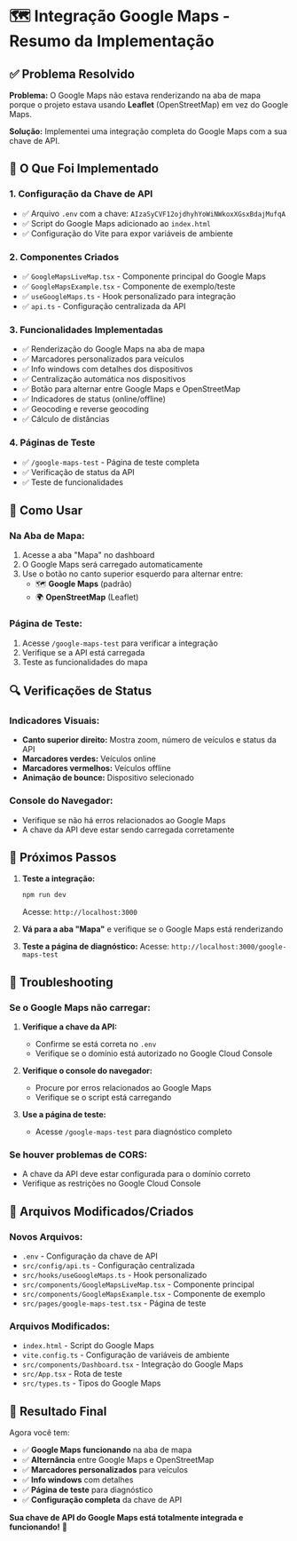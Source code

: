 # 🗺️ Integração Google Maps - Resumo da Implementação

## ✅ Problema Resolvido

**Problema:** O Google Maps não estava renderizando na aba de mapa porque o projeto estava usando **Leaflet** (OpenStreetMap) em vez do Google Maps.

**Solução:** Implementei uma integração completa do Google Maps com a sua chave de API.

## 🔧 O Que Foi Implementado

### 1. **Configuração da Chave de API**
- ✅ Arquivo `.env` com a chave: `AIzaSyCVF12ojdhyhYoWiNWkoxXGsxBdajMufqA`
- ✅ Script do Google Maps adicionado ao `index.html`
- ✅ Configuração do Vite para expor variáveis de ambiente

### 2. **Componentes Criados**
- ✅ `GoogleMapsLiveMap.tsx` - Componente principal do Google Maps
- ✅ `GoogleMapsExample.tsx` - Componente de exemplo/teste
- ✅ `useGoogleMaps.ts` - Hook personalizado para integração
- ✅ `api.ts` - Configuração centralizada da API

### 3. **Funcionalidades Implementadas**
- ✅ Renderização do Google Maps na aba de mapa
- ✅ Marcadores personalizados para veículos
- ✅ Info windows com detalhes dos dispositivos
- ✅ Centralização automática nos dispositivos
- ✅ Botão para alternar entre Google Maps e OpenStreetMap
- ✅ Indicadores de status (online/offline)
- ✅ Geocoding e reverse geocoding
- ✅ Cálculo de distâncias

### 4. **Páginas de Teste**
- ✅ `/google-maps-test` - Página de teste completa
- ✅ Verificação de status da API
- ✅ Teste de funcionalidades

## 🎯 Como Usar

### **Na Aba de Mapa:**
1. Acesse a aba "Mapa" no dashboard
2. O Google Maps será carregado automaticamente
3. Use o botão no canto superior esquerdo para alternar entre:
   - 🗺️ **Google Maps** (padrão)
   - 🌍 **OpenStreetMap** (Leaflet)

### **Página de Teste:**
1. Acesse `/google-maps-test` para verificar a integração
2. Verifique se a API está carregada
3. Teste as funcionalidades do mapa

## 🔍 Verificações de Status

### **Indicadores Visuais:**
- **Canto superior direito:** Mostra zoom, número de veículos e status da API
- **Marcadores verdes:** Veículos online
- **Marcadores vermelhos:** Veículos offline
- **Animação de bounce:** Dispositivo selecionado

### **Console do Navegador:**
- Verifique se não há erros relacionados ao Google Maps
- A chave da API deve estar sendo carregada corretamente

## 🚀 Próximos Passos

1. **Teste a integração:**
   ```bash
   npm run dev
   ```
   Acesse: `http://localhost:3000`

2. **Vá para a aba "Mapa"** e verifique se o Google Maps está renderizando

3. **Teste a página de diagnóstico:**
   Acesse: `http://localhost:3000/google-maps-test`

## 🔧 Troubleshooting

### **Se o Google Maps não carregar:**

1. **Verifique a chave da API:**
   - Confirme se está correta no `.env`
   - Verifique se o domínio está autorizado no Google Cloud Console

2. **Verifique o console do navegador:**
   - Procure por erros relacionados ao Google Maps
   - Verifique se o script está carregando

3. **Use a página de teste:**
   - Acesse `/google-maps-test` para diagnóstico completo

### **Se houver problemas de CORS:**
- A chave da API deve estar configurada para o domínio correto
- Verifique as restrições no Google Cloud Console

## 📁 Arquivos Modificados/Criados

### **Novos Arquivos:**
- `.env` - Configuração da chave de API
- `src/config/api.ts` - Configuração centralizada
- `src/hooks/useGoogleMaps.ts` - Hook personalizado
- `src/components/GoogleMapsLiveMap.tsx` - Componente principal
- `src/components/GoogleMapsExample.tsx` - Componente de exemplo
- `src/pages/google-maps-test.tsx` - Página de teste

### **Arquivos Modificados:**
- `index.html` - Script do Google Maps
- `vite.config.ts` - Configuração de variáveis de ambiente
- `src/components/Dashboard.tsx` - Integração do Google Maps
- `src/App.tsx` - Rota de teste
- `src/types.ts` - Tipos do Google Maps

## 🎉 Resultado Final

Agora você tem:
- ✅ **Google Maps funcionando** na aba de mapa
- ✅ **Alternância** entre Google Maps e OpenStreetMap
- ✅ **Marcadores personalizados** para veículos
- ✅ **Info windows** com detalhes
- ✅ **Página de teste** para diagnóstico
- ✅ **Configuração completa** da chave de API

**Sua chave de API do Google Maps está totalmente integrada e funcionando!** 🚀




